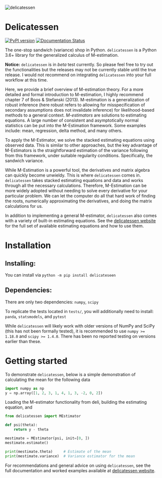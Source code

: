 ![delicatessen](docs/images/delicatessen_header.png)

# Delicatessen

[![PyPI version](https://badge.fury.io/py/delicatessen.svg)](https://badge.fury.io/py/delicatessen)
[![Documentation Status](https://readthedocs.org/projects/deli/badge/?version=latest)](https://deli.readthedocs.io/en/latest/?badge=latest)

The one-stop sandwich (variance) shop in Python. `delicatessen` is a Python 3.6+ library for the generalized calculus 
of M-estimation. 

**Notice:** `delicatessen` is in _beta_ test currently. So please feel free to try out the functionalities
but the releases may not be currently stable until the true release. I would not recommend on integrating
`delicatessen` into your full workflow at this time.

Here, we provide a brief overview of M-estimation theory. For a more detailed and formal introduction to M-estimation,
I highly recommend chapter 7 of Boos & Stefanski (2013). M-estimation is a generalization of robust inference (here
robust refers to allowing for misspecification of secondary assumptions does not invalidate inference) for
likelihood-based methods to a general context. *M-estimators* are solutions to estimating equations. A large number of 
consistent and asymptotically normal statistics can be put into the M-Estimation framework. Some examples include: 
mean, regression, delta method, and many others.

To apply the M-Estimator, we solve the stacked estimating equations using observed data. This is similar to other 
approaches, but the key advantage of M-Estimators is the straightforward estimation of the variance following from this 
framework, under suitable regularity conditions. Specifically, the sandwich variance.

While M-Estimation is a powerful tool, the derivatives and matrix algebra can quickly become unwieldy. This is where 
`delicatessen` comes in. `delicatessen` takes stacked estimating equations and data and works through all the necessary 
calculations. Therefore, M-Estimation can be more widely adopted without needing to solve every derivative for your 
particular problem. We can let the computer do all that hard work of finding the roots, numerically approximating 
the derivatives, and doing the matrix calculations for us.

In addition to implementing a general M-estimator, `delicatessen` also comes with a variety of built-in estimating 
equations. See the [delicatessen website](https://deli.readthedocs.io/en/latest/) for the full set of available
estimating equations and how to use them.

# Installation

## Installing:

You can install via `python -m pip install delicateseen`

## Dependencies:

There are only two dependencies: `numpy`, `scipy`

To replicate the tests located in `tests/`, you will additionally need to install: `panda`, `statsmodels`, and `pytest`

While `delicatessen` will likely work with older versions of NumPy and SciPy (this has not been formally tested),
it is recommended to use `numpy >= 1.18.0` and `scipy >= 1.4.0`. There has been no reported testing on versions
earlier than these.

# Getting started

To demonstrate `delicatessen`, below is a simple demonstration of calculating the mean for the following data

```python
import numpy as np
y = np.array([1, 2, 3, 1, 4, 1, 3, -2, 0, 2])
```

Loading the M-estimator functionality from deli, building the estimating equation, and 

```python
from delicatessen import MEstimator

def psi(theta):
    return y - theta

mestimate = MEstimator(psi, init=[0, ])
mestimate.estimate()

print(mestimate.theta)     # Estimate of the mean
print(mestimate.variance)  # Variance estimator for the mean
```

For recommendations and general advice on using `delicatessen`, see the full documentation and worked examples 
available at [delicatessen website](https://deli.readthedocs.io/en/latest/).
